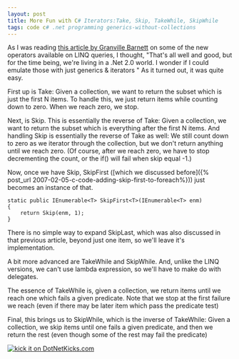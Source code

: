 ```yaml
---
layout: post
title: More Fun with C# Iterators:Take, Skip, TakeWhile, SkipWhile
tags: code c# .net programming generics-without-collections
---
```

As I was reading <a href="http://gbarnett.org/archive/2007/03/08/linq-standard-query-operators-part-3.aspx">this article by Granville Barnett</a> on some of the new operators available on LINQ queries, I thought, "That's all well and good, but for the time being, we're living in a .Net 2.0 world.  I wonder if I could emulate those with just generics &amp; iterators "  As it turned out, it was quite easy.

First up is Take:  Given a collection, we want to return the subset which is just the first N items.  To handle this, we just return items while counting down to zero. When we reach zero, we stop. 

<script src="https://gist.github.com/jamescurran/5472376.js">    </script>

Next, is Skip.  This is essentially the reverse of Take: Given a collection, we want to return the subset which is everything after the first N items.  And handling Skip is essentially the reverse of Take as well:  We still count down to zero as we iterator through the collection, but we don't return anything until we reach zero.  (Of course, after we reach zero, we have to stop decrementing the count, or the if() will fail when skip equal -1.)

<script src="https://gist.github.com/jamescurran/5472384.js">   </script>

Now, once we have Skip, SkipFirst ([which we discussed before]({% post_url 2007-02-05-c-code-adding-skip-first-to-foreach%})) just becomes an instance of that. 

	static public IEnumerable<T> SkipFirst<T>(IEnumerable<T> enm)
	{
		return Skip(enm, 1);
	}

There is no simple way to expand SkipLast, which was also discussed in that previous article, beyond just one item, so we'll leave it's implementation.

A bit more advanced are TakeWhile and SkipWhile.  And, unlike the LINQ versions, we can't use lambda expression, so we'll have to make do with delegates.

The essence of TakeWhile is, given a collection, we return items until we reach one which fails a given predicate.  Note that we stop at the first failure we reach (even if there may be later item which pass the predicate test)

<script src="https://gist.github.com/jamescurran/5472393.js">    </script>


Final, this brings us to SkipWhile, which is the inverse of TakeWhile:  Given a collection, we skip items until one fails a given predicate, and then we return the rest (even though some of the rest may fail the predicate)
<script src="https://gist.github.com/jamescurran/5472422.js">   </script>

<a href="http://www.dotnetkicks.com/kick/?url=http://honestillusion.com/blogs/blog_0/archive/2007/03/09/more-fun-with-c-iterators-take-skip-takewhile-skipwhile.aspx"><img alt="kick it on DotNetKicks.com" src="http://www.dotnetkicks.com/Services/Images/KickItImageGenerator.ashx?url=http://honestillusion.com/blogs/blog_0/archive/2007/03/09/more-fun-with-c-iterators-take-skip-takewhile-skipwhile.aspx" border="0" /></a>
